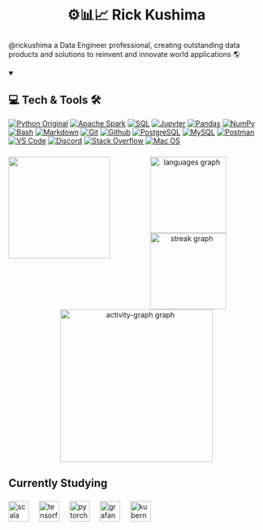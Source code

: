 <h1 align="center">⚙️📊📈 Rick Kushima</h1>

###

<p align="left">@rickushima a Data Engineer professional, creating outstanding data products and solutions to reinvent and innovate world applications 🌎</p>

<details open> 
  <summary><h2>💻 Tech & Tools 🛠️</h2></summary>
  <!--Later on add reference to open code in my repo with language or technology mentioned > example https://github.com/search?q=user%3ADenverCoder1+language%3Apython -->
   <p>
      <a href="#"><img alt="Python Original" src="https://custom-icon-badges.demolab.com/badge/Python-000000.svg?logo=python-blueyellow"></a>
      <a href="#"><img alt="Apache Spark" src="https://custom-icon-badges.demolab.com/badge/Apache%20Spark-000000.svg?logo=apache-spark-star"></a>
      <a href="#"><img alt="SQL" src="https://custom-icon-badges.demolab.com/badge/SQL-025E8C.svg?logo=database&logoColor=white"></a>
      <a href="#"><img alt="Jupyter" src="https://img.shields.io/badge/Jupyter-F37626.svg?logo=Jupyter&logoColor=white"></a>
      <a href="#"><img alt="Pandas" src="https://img.shields.io/badge/Pandas-150458.svg?logo=pandas&logoColor=white"></a>
      <a href="#"><img alt="NumPy" src="https://img.shields.io/badge/Numpy-013243.svg?logo=numpy&logoColor=white"></a>
      <a href="#"><img alt="Bash" src="https://img.shields.io/badge/Bash-121011.svg?logo=gnu-bash&logoColor=white"></a>
      <a href="#"><img alt="Markdown" src="https://img.shields.io/badge/Markdown-000000.svg?logo=markdown&logoColor=white"></a>
      <a href="#"><img alt="Git" src="https://img.shields.io/badge/Git-black?&logo=git"></a>
      <a href="#"><img alt="Github" src="https://img.shields.io/badge/GitHub-181717?&logo=github&logoColor=white"></a>
      <a href="#"><img alt="PostgreSQL" src ="https://img.shields.io/badge/PostgreSQL-316192.svg?logo=postgresql&logoColor=white"></a>
      <a href="#"><img alt="MySQL" src="https://img.shields.io/badge/MySQL-4378A0.svg?logo=mysql&logoColor=white"></a>
      <a href="#"><img alt="Postman" src="https://img.shields.io/badge/Postman-FF6C37?logo=postman&logoColor=white"></a>
      <a href="#"><img alt="VS Code" src="https://custom-icon-badges.demolab.com/badge/Visual%20Studio%20Code-121011.svg?logo=visual-studio-code"></a>
      <a href="#"><img alt="Discord" src="https://img.shields.io/badge/-Discord-5865F2.svg?logo=discord&logoColor=white"></a>
      <a href="#"><img alt="Stack Overflow" src="https://img.shields.io/badge/-Stack%20Overflow-FE7A16?logo=stack-overflow&logoColor=white"></a>
      <a href="#"><img alt="Mac OS" src="https://img.shields.io/badge/macOS-000000?logo=apple&logoColor=white"></a>
      
  </p>

</details>

###

<img align="left" height="200" src="https://i.imgur.com/vUIMjqX.gif"  />

###

<div align="center">
  <img src="https://github-readme-stats.vercel.app/api/top-langs?username=rickushima&locale=en&hide_title=false&layout=compact&card_width=320&langs_count=5&theme=shades-of-purple&hide_border=false&order=2" height="150" alt="languages graph"  />
  <img src="https://streak-stats.demolab.com?user=rickushima&locale=en&mode=daily&theme=shades-of-purple&hide_border=false&border_radius=5&order=3" height="150" alt="streak graph"  />
  <img src="https://github-readme-activity-graph.vercel.app/graph?username=rickushima&radius=16&theme=modern-lilac&area=true&order=5" height="300" alt="activity-graph graph"  />
</div>

###

<h2 align="left">Currently Studying</h2>

###

<div align="left">
  <img src="https://cdn.jsdelivr.net/gh/devicons/devicon/icons/scala/scala-original.svg" height="40" alt="scala logo"  />
  <img width="12" />
  <img src="https://cdn.jsdelivr.net/gh/devicons/devicon/icons/tensorflow/tensorflow-original.svg" height="40" alt="tensorflow logo"  />
  <img width="12" />
  <img src="https://cdn.jsdelivr.net/gh/devicons/devicon/icons/pytorch/pytorch-original.svg" height="40" alt="pytorch logo"  />
  <img width="12" />
  <img src="https://cdn.jsdelivr.net/gh/devicons/devicon/icons/grafana/grafana-original.svg" height="40" alt="grafana logo"  />
  <img width="12" />
  <img src="https://cdn.jsdelivr.net/gh/devicons/devicon/icons/kubernetes/kubernetes-plain.svg" height="40" alt="kubernetes logo"  />
</div>

###
